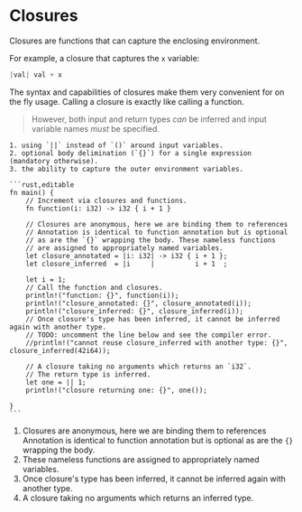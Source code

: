 # Closures

Closures are functions that can capture the enclosing environment.

For
example, a closure that captures the `x` variable:

```Rust
|val| val + x
```

The syntax and capabilities of closures make them very convenient for
on the fly usage. Calling a closure is exactly like calling a function.

> However, both input and return types *can* be inferred and input
> variable names *must* be specified.

~~~admonish tip title="Other characteristics of closures include:" collapsible=true
1. using `||` instead of `()` around input variables.
2. optional body delimination (`{}`) for a single expression (mandatory otherwise).
3. the ability to capture the outer environment variables.
~~~

~~~admonish info title="Usage Example" collapsible=true
```rust,editable
fn main() {
    // Increment via closures and functions.
    fn function(i: i32) -> i32 { i + 1 }

    // Closures are anonymous, here we are binding them to references
    // Annotation is identical to function annotation but is optional
    // as are the `{}` wrapping the body. These nameless functions
    // are assigned to appropriately named variables.
    let closure_annotated = |i: i32| -> i32 { i + 1 };
    let closure_inferred  = |i     |          i + 1  ;

    let i = 1;
    // Call the function and closures.
    println!("function: {}", function(i));
    println!("closure_annotated: {}", closure_annotated(i));
    println!("closure_inferred: {}", closure_inferred(i));
    // Once closure's type has been inferred, it cannot be inferred again with another type.
    // TODO: uncomment the line below and see the compiler error.
    //println!("cannot reuse closure_inferred with another type: {}", closure_inferred(42i64));

    // A closure taking no arguments which returns an `i32`.
    // The return type is inferred.
    let one = || 1;
    println!("closure returning one: {}", one());

}
```
~~~

1. Closures are anonymous, here we are binding them to references
   Annotation is identical to function annotation but is optional
   as are the `{}` wrapping the body.
2. These nameless functions
   are assigned to appropriately named variables.
3. Once closure's type has been inferred, it cannot be inferred again with another type.
4. A closure taking no arguments which returns an inferred type.
